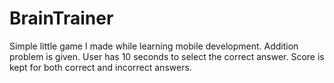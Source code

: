 # BrainTrainer
Simple little game I made while learning mobile development.
Addition problem is given. User has 10 seconds to select the correct answer.
Score is kept for both correct and incorrect answers. 
